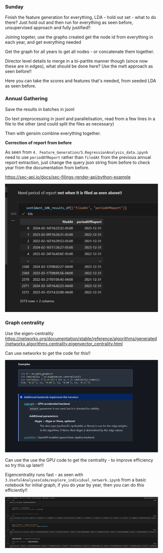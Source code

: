 ### Sunday

Finish the feature generation for everything, LDA - hold out set - what to do there? Just hold out and then run for everything as seen before, unsupervised approach and fully justified!!


Joining togeter, use the graphs created get the node id from everything in each year, and get everything needed

Get the graph for all years to get all nodes - or concatenate them together.

Director level details to merge in a bi-partite manner though (since now these are in edges), what should be done here? Use the melt approach as seen before!!

Here you can take the scores and features that's needed, from seeded LDA as seen before.


### Annual Gathering 

Save the results in batches in jsonl

Do text preprocessing in jsonl and parallelisation, read from a few lines in a file to the other (and could split the files as necessary)

Then with gensim combine everything together.

**Correction of report from before**

As seen from `4. Feature_Generation/5.RegressionAnalysis_data.ipynb` need to use `periodOfReport`  rather than `filedAt` from the previous annual report extraction, just change the query json string from before to check year from the documentation from before.

https://sec-api.io/docs/sec-filings-render-api/python-example

![alt text](image-2.png)


### Graph centrality

Use the eigen-centrality https://networkx.org/documentation/stable/reference/algorithms/generated/networkx.algorithms.centrality.eigenvector_centrality.html

Can use networkx to get the code for this!!

![alt text](image.png)

Can use the use the GPU code to get the centrality - to improve efficiency so try this up later!!

Eigencentrality runs fast - as seen with `3.UsefulAnalysesCode/explore_individual_network.ipynb` from a basic notebook for initial graph, if you do year by year, then you can do this efficiently!!

![alt text](image-1.png)